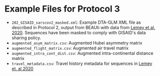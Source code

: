 # Example Files for Protocol 3
* `282_GISAID_sarscov2_masked.xml`: Example DTA-GLM XML file as described in Protocol 2, output from BEAUti with data from [Lemey et al. 2020](https://www.nature.com/articles/s41467-020-18877-9). Sequences have been masked to comply with GISAID's data sharing policy.
* `augmented_asym_matrix.csv`: Augmented Hubei asymmetry matrix 
* `augmented_flight_matrix.csv`: Augmented air travel matrix
* `augmented_intra_cont_dist.csv`: Augmented intra-continental distance matrix
* `travel_metadata.csv`: Travel history metadata for sequences in [Lemey et. al 2020](https://www.nature.com/articles/s41467-020-18877-9)
